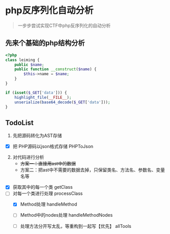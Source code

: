 # php反序列化自动分析

> 一步步尝试实现CTF中php反序列化的自动分析

## 先来个基础的php结构分析
```php
<?php
class leiming {
    public $name;
    public function __construct($name) {
        $this->name = $name;
    }
}

if (isset($_GET['data'])) {
    highlight_file(__FILE__);
    unserialize(base64_decode($_GET['data']));
}
```

## TodoList
1. 先把源码转化为AST存储
- [x] 把 PHP源码以json格式存储 PHPToJson
2. 对代码进行分析
    - ~~方案一：直接用ast中的数据~~
    - 方案二：把ast中不需要的数据去掉，只保留类名、方法名、参数名、变量名等
- [x] 获取其中的每一个类    getClass
- [ ] 对每一个类进行处理    processClass
    - [x] Method处理      handleMethod
    - [ ] Method中的nodes处理  handleMethodNodes
    - [ ] 处理方法分开写太乱，等重构到一起写【优先】 allTools

